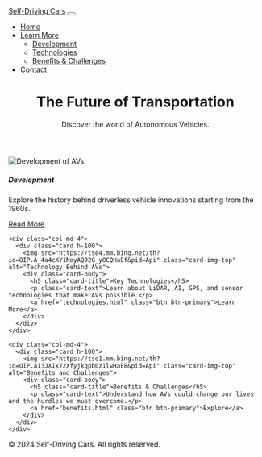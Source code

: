 <!-- DEVELOPER: Olumuyiwa Akinde, IS117-004, Fall 2024 -->
<!DOCTYPE html>
<html lang="en">
<head>
  <meta charset="UTF-8">
  <meta name="viewport" content="width=device-width, initial-scale=1">
  <title>Self-Driving Cars - Home</title>
  <link href="https://cdn.jsdelivr.net/npm/bootstrap@5.3.2/dist/css/bootstrap.min.css" rel="stylesheet">
  <link rel="stylesheet" href="styles.css">
</head>
<body>

<!-- Navbar -->
<nav class="navbar navbar-expand-lg navbar-dark bg-dark">
  <div class="container-fluid">
    <a class="navbar-brand" href="index.html">Self-Driving Cars</a>
    <button class="navbar-toggler" type="button" data-bs-toggle="collapse" data-bs-target="#navbarNav">
      <span class="navbar-toggler-icon"></span>
    </button>
    <div class="collapse navbar-collapse" id="navbarNav">
      <ul class="navbar-nav">
        <li class="nav-item">
          <a class="nav-link active" href="index.html">Home</a>
        </li>
        <li class="nav-item dropdown">
          <a class="nav-link dropdown-toggle" href="#" role="button" data-bs-toggle="dropdown">Learn More</a>
          <ul class="dropdown-menu">
            <li><a class="dropdown-item" href="development.html">Development</a></li>
            <li><a class="dropdown-item" href="technologies.html">Technologies</a></li>
            <li><a class="dropdown-item" href="benefits.html">Benefits & Challenges</a></li>
          </ul>
        </li>
        <li class="nav-item">
          <a class="nav-link" href="contact.html">Contact</a>
        </li>
      </ul>
    </div>
  </div>
</nav>

<!-- Hero Section -->
<header class="bg-primary text-white text-center py-5">
  <div class="container">
    <h1 class="display-4">The Future of Transportation</h1>
    <p class="lead">Discover the world of Autonomous Vehicles.</p>
  </div>
</header>

<!-- Main Content with Cards -->
<div class="container my-5">
  <div class="row g-4">
    <div class="col-md-4">
      <div class="card h-100">
        <img src="https://tse1.mm.bing.net/th?id=OIP.jg0qtzqwSZUP9ndFZAz4-QHaE8&cb=iwp1&pid=Api" class="card-img-top" alt="Development of AVs">
        <div class="card-body">
          <h5 class="card-title">Development</h5>
          <p class="card-text">Explore the history behind driverless vehicle innovations starting from the 1960s.</p>
          <a href="development.html" class="btn btn-primary">Read More</a>
        </div>
      </div>
    </div>

    <div class="col-md-4">
      <div class="card h-100">
        <img src="https://tse4.mm.bing.net/th?id=OIP.A_4a4cXY1NoyAQ92G_yOCQHaEf&pid=Api" class="card-img-top" alt="Technology Behind AVs">
        <div class="card-body">
          <h5 class="card-title">Key Technologies</h5>
          <p class="card-text">Learn about LiDAR, AI, GPS, and sensor technologies that make AVs possible.</p>
          <a href="technologies.html" class="btn btn-primary">Learn More</a>
        </div>
      </div>
    </div>

    <div class="col-md-4">
      <div class="card h-100">
        <img src="https://tse1.mm.bing.net/th?id=OIP.aI3JXIx72Xfyjkqpb0z1lwHaE8&pid=Api" class="card-img-top" alt="Benefits and Challenges">
        <div class="card-body">
          <h5 class="card-title">Benefits & Challenges</h5>
          <p class="card-text">Understand how AVs could change our lives and the hurdles we must overcome.</p>
          <a href="benefits.html" class="btn btn-primary">Explore</a>
        </div>
      </div>
    </div>
  </div>
</div>

<!-- Footer -->
<footer class="bg-dark text-white text-center p-3">
  <p>&copy; 2024 Self-Driving Cars. All rights reserved.</p>
</footer>

<script src="https://cdn.jsdelivr.net/npm/bootstrap@5.3.2/dist/js/bootstrap.bundle.min.js"></script>
</body>
</html>
